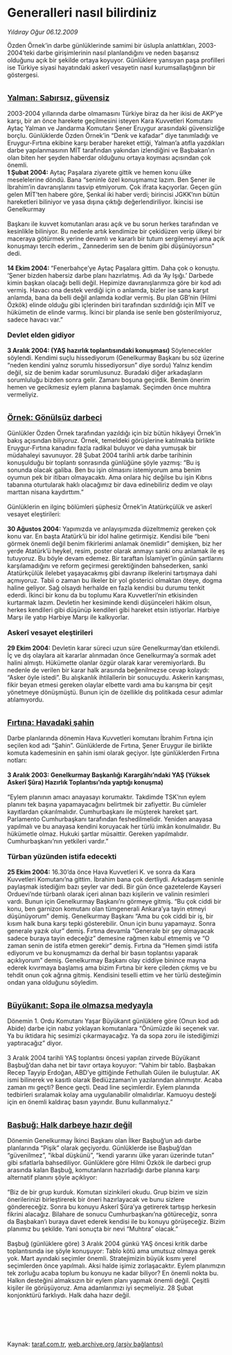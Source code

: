 # Generalleri nasıl bilirdiniz

*Yıldıray Oğur 06.12.2009*

<div class="taraf_structure_2col_1zq">
<div class="margen_n">



 <p>Özden Örnek’in darbe günlüklerinde samimi bir üslupla anlattıkları, 2003-2004’teki darbe girişimlerinin nasıl planlandığını ve neden başarısız olduğunu açık bir şekilde ortaya koyuyor. Günlüklere yansıyan paşa profilleri ise Türkiye siyasi hayatındaki askerî vesayetin nasıl kurumsallaştığının bir göstergesi.<b> <br/><br/><br/><font size="4"><u>Yalman: Sabırsız, güvensiz</u></font></b> <br/><br/>2003-2004 yıllarında darbe olmamasını Türkiye biraz da her ikisi de AKP’ye karşı, bir an önce harekete geçilmesini isteyen Kara Kuvvetleri Komutanı Aytaç Yalman ve Jandarma Komutanı Şener Eruygur arasındaki güvensizliğe borçlu. Günlüklerde Özden Örnek’in “Denk ve kafadar” diye tanımladığı ve Eruygur-Fırtına ekibine karşı beraber hareket ettiği, Yalman’a atıfla yazdıkları darbe yapılanmasının MİT tarafından yakından izlendiğini ve Başbakan’ın olan biten her şeyden haberdar olduğunu ortaya koyması açısından çok önemli.<b> <br/>1 Şubat 2004:</b> Aytaç Paşalara ziyarete gittik ve hemen konu ülke meselelerine döndü. Bana “seninle özel konuşmamız lazım. Ben Şener ile İbrahim’in davranışlarını tasvip etmiyorum. Çok ifrata kaçıyorlar. Geçen gün gelen MİT’ten habere göre, Şenkal iki haber verdi; birincisi JGKK’nın bütün hareketleri biliniyor ve yasa dışına çıktığı değerlendiriliyor. İkincisi ise Genelkurmay <br/><br/>Başkanı ile kuvvet komutanları arası açık ve bu sorun herkes tarafından ve kesinlikle biliniyor. Bu nedenle artık kendimize bir çekidüzen verip ülkeyi bir maceraya götürmek yerine devamlı ve kararlı bir tutum sergilemeyi ama açık konuşmayı tercih ederim., Zannederim sen de benim gibi düşünüyorsun” dedi.<b> <br/><br/>14 Ekim 2004: </b>“Fenerbahçe’ye Aytaç Paşalara gittim. Daha çok o konuştu. ‘Şener bizden habersiz darbe planı hazırlatmış. Adı da ‘Ay Işığı.’ Darbede kimin başkan olacağı belli değil. Hepimize davranışlarımıza göre bir kod adı vermiş. Havacı ona destek verdiği için o anlamda, bizler ise sana karşıt anlamda, bana da belli değil anlamda kodlar vermiş. Bu plan GB’nin (Hilmi Özkök) elinde olduğu gibi içlerinden biri tarafından sızdırıldığı için MİT ve hükümetin de elinde varmış. İkinci bir planda ise senle ben gösterilmiyoruz, sadece havacı var.”<b> <br/><br/><font size="3">Devlet elden gidiyor</font> <br/><br/>3 Aralık 2004: (YAŞ hazırlık toplantısındaki konuşması) </b>Söylenecekler söylendi. Kendimi suçlu hissediyorum (Genelkurmay Başkanı bu söz üzerine “neden kendini yalnız sorumlu hissediyorsun” diye sordu) Yalnız kendim değil, siz de benim kadar sorumlusunuz. Buradaki diğer arkadaşların sorumluluğu bizden sonra gelir. Zamanı boşuna geçirdik. Benim önerim hemen ve gecikmesiz eylem planına başlamak. Seçimden önce muhtıra vermeliyiz.<b> <br/><br/><br/><font size="4"><u>Örnek: Gönülsüz darbeci</u></font></b> <br/><br/>Günlükler Özden Örnek tarafından yazıldığı için biz bütün hikâyeyi Örnek’in bakış açısından biliyoruz. Örnek, temeldeki görüşlerine katılmakla birlikte Eruygur-Fırtına kanadını fazla radikal buluyor ve daha yumuşak bir müdahaleyi savunuyor. 28 Şubat 2004 tarihli artık darbe tarihinin konuşulduğu bir toplantı sonrasında günlüğüne şöyle yazmış: “Bu iş sonunda olacak galiba. Ben bu işin olmasını istemiyorum ama benim oyumun pek bir itibarı olmayacaktı. Ama onlara hiç değilse bu işin Kıbrıs tabanına oturtularak haklı olacağımız bir dava edinebiliriz dedim ve olayı marttan nisana kaydırttım.” <br/><br/>Günlüklerin en ilginç bölümleri şüphesiz Örnek’in Atatürkçülük ve askerî vesayet eleştirileri:<b> <br/><br/>30 Ağustos 2004:</b> Yapımızda ve anlayışımızda düzeltmemiz gereken çok konu var. En başta Atatürk’ü bir idol haline getirmişiz. Kendisi bile “beni görmek önemli değil benim fikirlerimi anlamak önemlidir” demişken, biz her yerde Atatürk’ü heykel, resim, poster olarak anmayı sanki onu anlamak ile eş tutuyoruz. Bu böyle devam edemez. Bir taraftan İslamiyet’in günün şartlarını karşılamadığını ve reform geçirmesi gerektiğinden bahsederken, sanki Atatürkçülük ilelebet yaşayacakmış gibi davranıp ilkelerini tartışmaya dahi açmıyoruz. Tabii o zaman bu ilkeler bir yol gösterici olmaktan öteye, dogma haline geliyor. Sağ olsaydı herhalde en fazla kendisi bu durumu tenkit ederdi. İkinci bir konu da bu toplumu Kara Kuvvetleri’nin etkisinden kurtarmak lazım. Devletin her kesiminde kendi düşünceleri hâkim olsun, herkes kendileri gibi düşünüp kendileri gibi hareket etsin istiyorlar. Harbiye Marşı ile yatıp Harbiye Marşı ile kalkıyorlar.<b> <br/><br/><font size="3">Askerî vesayet eleştirileri</font> <br/><br/>29 Ekim 2004:</b> Devletin karar süreci uzun süre Genelkurmay’dan etkilendi. İç ve dış olaylara ait kararlar alınmadan önce Genelkurmay’a sormak adet halini almıştı. Hükümette olanlar özgür olarak karar veremiyorlardı. Bu nedenle de verilen bir karar halk arasında beğenilmezse cevap kolaydı: “Asker öyle istedi”. Bu alışkanlık ihtilallerin bir sonucuydu. Askerin karışması, fikir beyan etmesi gereken olaylar elbette vardı ama bu karışma bir çeşit yönetmeye dönüşmüştü. Bunun için de özellikle dış politikada cesur adımlar atılamıyordu.<b> <br/><br/><br/><font size="4"><u>Fırtına: Havadaki şahin</u></font></b> <br/><br/>Darbe planlarında dönemin Hava Kuvvetleri komutanı İbrahim Fırtına için seçilen kod adı “Şahin”. Günlüklerde de Fırtına, Şener Eruygur ile birlikte komuta kademesinin en şahin ismi olarak geçiyor. İşte günlüklerden Fırtına notları: <b><br/><br/>3 Aralık 2003: Genelkurmay Başkanlığı Karargâhı’ndaki YAŞ (Yüksek Askerî Şûra) Hazırlık Toplantısı’nda yaptığı konuşma)</b> <br/><br/>“Eylem planının amacı anayasayı korumaktır. Takdimde TSK’nın eylem planını tek başına yapamayacağını belirtmek bir zafiyettir. Bu cümleler kayıtlardan çıkarılmalıdır. Cumhurbaşkanı ile müşterek hareket şart. Parlamento Cumhurbaşkanı tarafından feshedilmelidir. Yeniden anayasa yapılmalı ve bu anayasa kendini koruyacak her türlü imkân konulmalıdır. Bu hükümetle olmaz. Hukuki şartlar müsaittir. Gereken yapılmalıdır. Cumhurbaşkanı’nın yetkileri vardır.”<b> <br/><br/><font size="3">Türban yüzünden istifa edecekti</font> <br/><br/>25 Ekim 2004:</b> 16.30’da önce Hava Kuvvetleri K. ve sonra da Kara Kuvvetleri Komutanı’na gittim. İbrahim bana çok dertliydi. Arkadaşım seninle paylaşmak istediğim bazı şeyler var dedi. Bir gün önce gazetelerde Kayseri Orduevi’nde türbanlı olarak içeri alınan bazı kişilerin ve valinin resimleri vardı. Bunun için Genelkurmay Başkanı’nı görmeye gitmiş. “Bu çok ciddi bir konu, ben garnizon komutanı olan tümgenerali Ankara’ya tayin etmeyi düşünüyorum” demiş. Genelkurmay Başkanı “Ama bu çok ciddi bir iş, bir kısım halk buna karşı tepki gösterebilir. Onun için bunu yapamayız. Sonra generale yazık olur” demiş. Fırtına devamla “Generale bir şey olmayacak sadece buraya tayin edeceğiz” demesine rağmen kabul etmemiş ve “O zaman senin de istifa etmen gerekir” demiş. Fırtına da “Hemen şimdi istifa ediyorum ve bu konuşmamızı da derhal bir basın toplantısı yaparak açıklıyorum” demiş. Genelkurmay Başkanı olay ciddiye binince mayna ederek kıvırmaya başlamış ama bizim Fırtına bir kere çileden çıkmış ve bu tehdit onun çok ağrına gitmiş. Kendisini teselli ettim ve her türlü desteğimin ondan yana olduğunu söyledim.<b> <br/><br/><br/><font size="4"><u>Büyükanıt: Sopa ile olmazsa medyayla</u></font></b> <br/><br/>Dönemin 1. Ordu Komutanı Yaşar Büyükanıt günlüklere göre (Onun kod adı Abide) darbe için nabız yoklayan komutanlara “Önümüzde iki seçenek var. Ya bu iktidara hiç sesimizi çıkarmayacağız. Ya da sopa zoru ile istediğimizi yaptıracağız” diyor. <br/><br/>3 Aralık 2004 tarihli YAŞ toplantısı öncesi yapılan zirvede Büyükanıt Başbuğ’dan daha net bir tavır ortaya koyuyor: “Vahim bir tablo. Başbakan Recep Tayyip Erdoğan, ABD’ye gittiğinde Fethullah Gülen ile buluştular. AK ismi bilinerek ve kasıtlı olarak Bediüzzaman’ın yazılarından alınmıştır. Acaba zaman mı geçti? Bence geçti. Dead line seçimlerdir. Eylem planında tedbirleri sıralamak kolay ama uygulanabilir olmalıdırlar. Kamuoyu desteği için en önemli kaldıraç basın yayındır. Bunu kullanmalıyız.”<b> <br/><br/><br/><font size="4"><u>Başbuğ: Halk darbeye hazır değil</u></font></b> <br/><br/>Dönemin Genelkurmay İkinci Başkanı olan İlker Başbuğ’un adı darbe planlarında “Pişik” olarak geçiyordu. Günlüklerde ise Başbuğ’dan “güvenilmez”, “ikbal düşkünü”, “kendi yararını ülke yararı üzerinde tutan” gibi sıfatlarla bahsediliyor. Günlüklere göre Hilmi Özkök ile darbeci grup arasında kalan Başbuğ, komutanların hazırladığı darbe planına karşı alternatif planını şöyle açıklıyor: <br/><br/>“Biz de bir grup kurduk. Komutan sizinkileri okudu. Grup bizim ve sizin önerilerinizi birleştirerek bir öneri hazırlayacak ve bunu sizlere göndereceğiz. Sonra bu konuyu Askerî Şûra’ya getirerek tartışıp herkesin fikrini alacağız. Bilahare de sonucu Cumhurbaşkanı’na götüreceğiz, sonra da Başbakan’ı buraya davet ederek kendisi ile bu konuyu görüşeceğiz. Bizim planımız bu şekilde. Yani sonuçta bir nevi “Muhtıra” olacak.”<br/><br/>Başbuğ (günlüklere göre) 3 Aralık 2004 günkü YAŞ öncesi kritik darbe toplantısında ise şöyle konuşuyor: Tablo kötü ama umutsuz olmaya gerek yok. Mart ayındaki seçimler önemli. Stratejimizin büyük kısmı yerel seçimlerden önce yapılmalı. Aksi halde işimiz zorlaşacaktır. Eylem planımızın tek zorluğu acaba toplum bu konuyu ne kadar biliyor? En önemli nokta bu. Halkın desteğini almaksızın bir eylem planı yapmak önemli değil. Çeşitli kişiler ile görüşüyoruz. Ama adamlarımızı iyi seçmeliyiz. 28 Şubat konjonktürü farklıydı. Halk daha hazır değil.</p>
<br/>
<br/>
<br/>



<br/>


<div id="taraf_not">
</div>

</div>


</div>

Kaynak: [taraf.com.tr](http://www.taraf.com.tr:80/makale/8890.htm), [web.archive.org (arşiv bağlantısı)](http://web.archive.org/web/20100213090648/http://www.taraf.com.tr:80/makale/8890.htm)
